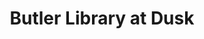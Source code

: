 ---
pid: '22'
_date: between 1934 and 2009
derivativo_link: https://derivativo-2.library.columbia.edu/iiif/2/ldpd:341163/
dlc_link: https://dlc.library.columbia.edu/catalog/cul:tx95x69ppj
format: photographs
iiif_json: https://derivativo-2.library.columbia.edu/iiif/2/ldpd:341163/info.json
name: Warman, Manny, -1983
native_jpg: https://derivativo-2.library.columbia.edu/iiif/2/ldpd:341163/full/!768,768/0/native.jpg
shelf_location: Box no. Box 162, Folder no. Folder 13 (Buildings & Grounds - Morningside
  - Butler Library, exterior), Historical Photograph Collection
subjects: Academic libraries; New York (N.Y.); Butler Library
summary: View of Butler Library at dusk from across 116th Street, looking south.
title: Butler Library at Dusk
permalink: /photos/22/
layout: photo-page
---